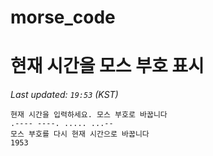 # morse_code
# 현재 시간을 모스 부호 표시
<!-- MORSE_TIME_START -->
_Last updated: `19:53` (KST)_

```
현재 시간을 입력하세요. 모스 부호로 바꿉니다
.---- ----. ..... ...--
모스 부호를 다시 현재 시간으로 바꿉니다
1953
```
<!-- MORSE_TIME_END -->
